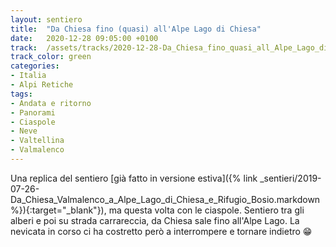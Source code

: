 ```yaml
---
layout: sentiero
title:  "Da Chiesa fino (quasi) all'Alpe Lago di Chiesa"
date:   2020-12-28 09:05:00 +0100
track:  /assets/tracks/2020-12-28-Da_Chiesa_fino_quasi_all_Alpe_Lago_di_Chiesa.gpx
track_color: green
categories:
- Italia
- Alpi Retiche
tags:
- Andata e ritorno
- Panorami
- Ciaspole
- Neve
- Valtellina
- Valmalenco
---
```


Una replica del sentiero [già fatto in versione estiva]({% link _sentieri/2019-07-26-Da_Chiesa_Valmalenco_a_Alpe_Lago_di_Chiesa_e_Rifugio_Bosio.markdown %}){:target="_blank"}), ma questa volta con le ciaspole. 
Sentiero tra gli alberi e poi su strada carrareccia, da Chiesa sale fino all'Alpe Lago. 
La nevicata in corso ci ha costretto però a interrompere e tornare indietro :grin: